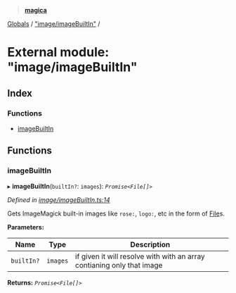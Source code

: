> **[magica](../README.md)**

[Globals](../README.md) / ["image/imageBuiltIn"](_image_imagebuiltin_.md) /

# External module: "image/imageBuiltIn"

## Index

### Functions

* [imageBuiltIn](_image_imagebuiltin_.md#imagebuiltin)

## Functions

###  imageBuiltIn

▸ **imageBuiltIn**(`builtIn?`: `images`): *`Promise<File[]>`*

*Defined in [image/imageBuiltIn.ts:14](https://github.com/cancerberoSgx/magica/blob/f07fbfd/src/image/imageBuiltIn.ts#L14)*

Gets ImageMagick built-in images like `rose:`, `logo:`, etc in the form of [File](../interfaces/_types_.file.md)s.

**Parameters:**

Name | Type | Description |
------ | ------ | ------ |
`builtIn?` | `images` | if given it will resolve with with an array contianing only that image  |

**Returns:** *`Promise<File[]>`*